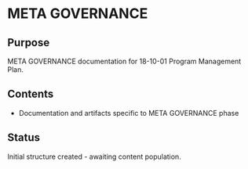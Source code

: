 # META GOVERNANCE

## Purpose
META GOVERNANCE documentation for 18-10-01 Program Management Plan.

## Contents
- Documentation and artifacts specific to META GOVERNANCE phase

## Status
Initial structure created - awaiting content population.
